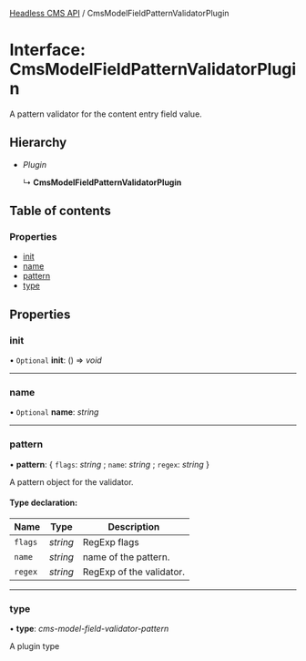 [Headless CMS API](../index) / CmsModelFieldPatternValidatorPlugin

# Interface: CmsModelFieldPatternValidatorPlugin

A pattern validator for the content entry field value.

## Hierarchy

* *Plugin*

  ↳ **CmsModelFieldPatternValidatorPlugin**

## Table of contents

### Properties

- [init](cmsmodelfieldpatternvalidatorplugin#init)
- [name](cmsmodelfieldpatternvalidatorplugin#name)
- [pattern](cmsmodelfieldpatternvalidatorplugin#pattern)
- [type](cmsmodelfieldpatternvalidatorplugin#type)

## Properties

### init

• `Optional` **init**: () => *void*

___

### name

• `Optional` **name**: *string*

___

### pattern

• **pattern**: { `flags`: *string* ; `name`: *string* ; `regex`: *string*  }

A pattern object for the validator.

#### Type declaration:

Name | Type | Description |
------ | ------ | ------ |
`flags` | *string* | RegExp flags   |
`name` | *string* | name of the pattern.   |
`regex` | *string* | RegExp of the validator.   |

___

### type

• **type**: *cms-model-field-validator-pattern*

A plugin type

